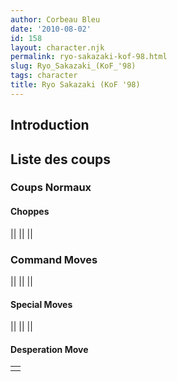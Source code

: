 ```yaml
---
author: Corbeau Bleu
date: '2010-08-02'
id: 158
layout: character.njk
permalink: ryo-sakazaki-kof-98.html
slug: Ryo_Sakazaki_(KoF_'98)
tags: character
title: Ryo Sakazaki (KoF '98)
---
```


## Introduction

## Liste des coups

### Coups Normaux

#### Choppes

||
||
||

### Command Moves

||
||
||

#### Special Moves

||
||
||

#### Desperation Move

|     |
|-----|
|     |